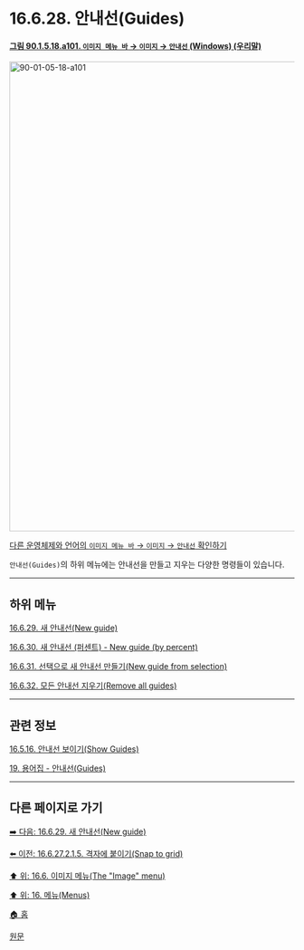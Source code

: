 # 16.6.28. 안내선(Guides)

<a id="90-01-05-18-a101"></a>

#### [그림 90.1.5.18.a101. `이미지 메뉴 바` → `이미지` → `안내선` (Windows) (우리말)](./90-01-05-18-guides.md#90-01-05-18-a101)
<img width="740" height="830" alt="90-01-05-18-a101" src="https://github.com/user-attachments/assets/f6c82c8d-0a5d-47ec-8ad4-fa825125cbaa" />

[다른 운영체제와 언어의 `이미지 메뉴 바` → `이미지` → `안내선` 확인하기](./90-01-05-18-guides.md#90-01-05-18-a102)

`안내선(Guides)`의 하위 메뉴에는 안내선을 만들고 지우는 다양한 명령들이 있습니다.

***

## 하위 메뉴

[16.6.29. 새 안내선(New guide)](./16-06-29-new-guide.md)

[16.6.30. 새 안내선 (퍼센트) - New guide (by percent)](./16-06-30-new-guide-by-percent.md)

[16.6.31. 선택으로 새 안내선 만들기(New guide from selection)](./16-06-31-new-guide-from-selection.md)

[16.6.32. 모든 안내선 지우기(Remove all guides)](./16-06-32-remove-all-guides.md)

***

## 관련 정보

[16.5.16. 안내선 보이기(Show Guides)](./16-05-16-show-guides.md)

[19. 용어집 - 안내선(Guides)](./19-glossaryx-guides.md)

***

## 다른 페이지로 가기

[➡️ 다음: 16.6.29. 새 안내선(New guide)](./16-06-29-new-guide.md)

[⬅️ 이전: 16.6.27.2.1.5. 격자에 붙이기(Snap to grid)](./16-06-27-02-01-05-snap_to_grid.md)

[⬆️ 위: 16.6. 이미지 메뉴(The "Image" menu)](./16-06-00-the-image-menu.md)

[⬆️ 위: 16. 메뉴(Menus)](./16-00-menus.md)

[🏠 홈](./00-home.md)

[원문](https://docs.gimp.org/2.10/ko/gimp-image-guides.html)